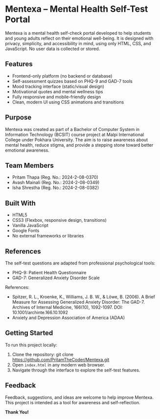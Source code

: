 # Mentexa – Mental Health Self-Test Portal

Mentexa is a mental health self-check portal developed to help students and young adults reflect on their emotional well-being. It is designed with privacy, simplicity, and accessibility in mind, using only HTML, CSS, and JavaScript. No user data is collected or stored.

## Features

- Frontend-only platform (no backend or database)
- Self-assessment quizzes based on PHQ-9 and GAD-7 tools
- Mood tracking interface (static/visual design)
- Motivational quotes and mental wellness tips
- Fully responsive and mobile-friendly design
- Clean, modern UI using CSS animations and transitions

## Purpose

Mentexa was created as part of a Bachelor of Computer System in Information Technology (BCSIT) course project at Malpi International College under Pokhara University. The aim is to raise awareness about mental health, reduce stigma, and provide a stepping stone toward better emotional awareness.

## Team Members

- Pritam Thapa (Reg. No.: 2024-2-08-0370)
- Avash Mainali (Reg. No.: 2024-2-08-0349)
- Isha Shrestha (Reg. No.: 2024-2-08-0382)

## Built With

- HTML5
- CSS3 (Flexbox, responsive design, transitions)
- Vanilla JavaScript
- Google Fonts
- No external frameworks or libraries

## References

The self-test questions are adapted from professional psychological tools:

- PHQ-9: Patient Health Questionnaire
- GAD-7: Generalized Anxiety Disorder Scale

References:
- Spitzer, R. L., Kroenke, K., Williams, J. B. W., & Löwe, B. (2006). A Brief Measure for Assessing Generalized Anxiety Disorder: The GAD-7. Archives of Internal Medicine, 166(10), 1092-1097. DOI: 10.1001/archinte.166.10.1092
- Anxiety and Depression Association of America (ADAA)

## Getting Started

To run this project locally:

1. Clone the repository: git clone https://github.com/PritamTheCoder/Mentexa.git
2. Open `index.html` in any modern web browser.
3. Navigate through the interface to explore the self-test features.

## Feedback

Feedback, suggestions, and ideas are welcome to help improve Mentexa. This project is intended as a tool for awareness and self-reflection. 

 **Thank You!**
